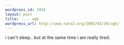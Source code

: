 ```yaml
--- 
wordpress_id: 1034
layout: post
title: .... ugh
wordpress_url: http://www.nata2.org/2005/03/30/ugh/
---
```

i can't sleep.. but at the same time i am really tired.
